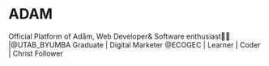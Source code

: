 # ADAM
Official Platform of Adåm, Web Developer&amp; Software enthusiast👨‍💻 |@UTAB_BYUMBA Graduate | Digital Marketer @ECOGEC | Learner | Coder | Christ Follower
